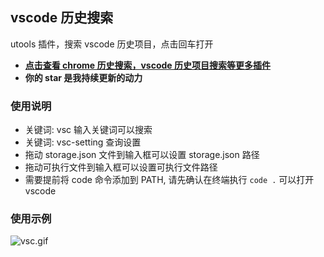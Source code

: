 ## vscode 历史搜索

utools 插件，搜索 vscode 历史项目，点击回车打开

- [**点击查看 chrome 历史搜索，vscode 历史项目搜索等更多插件**](https://github.com/mohuishou/utools)
- **你的 star 是我持续更新的动力**

### 使用说明

- 关键词: vsc 输入关键词可以搜索
- 关键词: vsc-setting 查询设置
- 拖动 storage.json 文件到输入框可以设置 storage.json 路径
- 拖动可执行文件到输入框可以设置可执行文件路径
- 需要提前将 code 命令添加到 PATH, 请先确认在终端执行 `code .` 可以打开 vscode

### 使用示例

![vsc.gif](https://i.loli.net/2019/12/03/35QbFJU67LoH1kP.gif)
